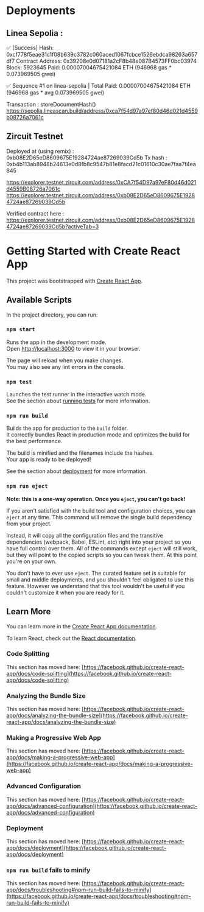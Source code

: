 
# Deployments 
## Linea Sepolia :

✅  [Success] Hash: 0xcf778f5eae31c1f08b639c3782c060aced1067fcbce1526ebdca98263a657df7
Contract Address: 0x39208e0d07181a2cF8b48e087B4573FF0bc03974
Block: 5923645
Paid: 0.00007004675421084 ETH (946968 gas * 0.073969505 gwei)

✅ Sequence #1 on linea-sepolia | Total Paid: 0.00007004675421084 ETH (946968 gas * avg 0.073969505 gwei)
                                                                                                                                    
Transaction : storeDocumentHash() 
https://sepolia.lineascan.build/address/0xca7f54d97a97ef80d46d021d4559b08726a7061c


## Zircuit Testnet 

Deployed at (using remix) : 0xb08E2D65eD8609675E19284724ae87269039Cd5b 
Tx hash : 0xb4b113ab8948b24613e0d8fb8c9547b81e8facd21c01610c30ae7faa7f4ea845

https://explorer.testnet.zircuit.com/address/0xCA7f54D97a97eF80d46d021d4559B08726a7061c
https://explorer.testnet.zircuit.com/address/0xb08E2D65eD8609675E19284724ae87269039Cd5b

Verified contract here : 
https://explorer.testnet.zircuit.com/address/0xb08E2D65eD8609675E19284724ae87269039Cd5b?activeTab=3

# Getting Started with Create React App

This project was bootstrapped with [Create React App](https://github.com/facebook/create-react-app).

## Available Scripts

In the project directory, you can run:

### `npm start`

Runs the app in the development mode.\
Open [http://localhost:3000](http://localhost:3000) to view it in your browser.

The page will reload when you make changes.\
You may also see any lint errors in the console.

### `npm test`

Launches the test runner in the interactive watch mode.\
See the section about [running tests](https://facebook.github.io/create-react-app/docs/running-tests) for more information.

### `npm run build`

Builds the app for production to the `build` folder.\
It correctly bundles React in production mode and optimizes the build for the best performance.

The build is minified and the filenames include the hashes.\
Your app is ready to be deployed!

See the section about [deployment](https://facebook.github.io/create-react-app/docs/deployment) for more information.

### `npm run eject`

**Note: this is a one-way operation. Once you `eject`, you can't go back!**

If you aren't satisfied with the build tool and configuration choices, you can `eject` at any time. This command will remove the single build dependency from your project.

Instead, it will copy all the configuration files and the transitive dependencies (webpack, Babel, ESLint, etc) right into your project so you have full control over them. All of the commands except `eject` will still work, but they will point to the copied scripts so you can tweak them. At this point you're on your own.

You don't have to ever use `eject`. The curated feature set is suitable for small and middle deployments, and you shouldn't feel obligated to use this feature. However we understand that this tool wouldn't be useful if you couldn't customize it when you are ready for it.

## Learn More

You can learn more in the [Create React App documentation](https://facebook.github.io/create-react-app/docs/getting-started).

To learn React, check out the [React documentation](https://reactjs.org/).

### Code Splitting

This section has moved here: [https://facebook.github.io/create-react-app/docs/code-splitting](https://facebook.github.io/create-react-app/docs/code-splitting)

### Analyzing the Bundle Size

This section has moved here: [https://facebook.github.io/create-react-app/docs/analyzing-the-bundle-size](https://facebook.github.io/create-react-app/docs/analyzing-the-bundle-size)

### Making a Progressive Web App

This section has moved here: [https://facebook.github.io/create-react-app/docs/making-a-progressive-web-app](https://facebook.github.io/create-react-app/docs/making-a-progressive-web-app)

### Advanced Configuration

This section has moved here: [https://facebook.github.io/create-react-app/docs/advanced-configuration](https://facebook.github.io/create-react-app/docs/advanced-configuration)

### Deployment

This section has moved here: [https://facebook.github.io/create-react-app/docs/deployment](https://facebook.github.io/create-react-app/docs/deployment)

### `npm run build` fails to minify

This section has moved here: [https://facebook.github.io/create-react-app/docs/troubleshooting#npm-run-build-fails-to-minify](https://facebook.github.io/create-react-app/docs/troubleshooting#npm-run-build-fails-to-minify)
